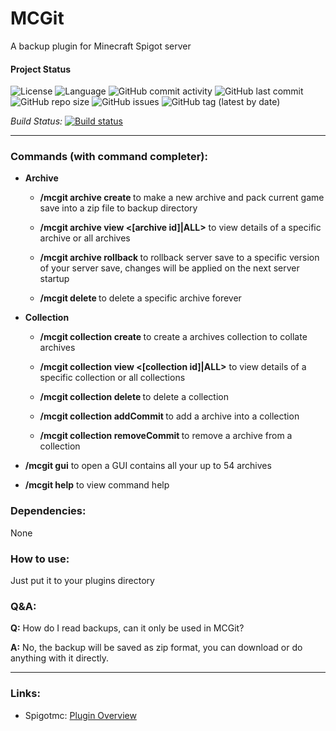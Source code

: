 # MCGit

A backup plugin for Minecraft Spigot server

#### Project Status
![License](https://img.shields.io/github/license/ranzeplay/MCGit)
![Language](https://img.shields.io/github/languages/top/ranzeplay/MCGit)
![GitHub commit activity](https://img.shields.io/github/commit-activity/w/ranzeplay/MCGit)
![GitHub last commit](https://img.shields.io/github/last-commit/ranzeplay/MCGit)
![GitHub repo size](https://img.shields.io/github/repo-size/ranzeplay/MCGit)
![GitHub issues](https://img.shields.io/github/issues/ranzeplay/MCGit)
![GitHub tag (latest by date)](https://img.shields.io/github/v/tag/ranzeplay/MCGit)

*Build Status:* [![Build status](https://dev.azure.com/ranzeplay/MCGit/_apis/build/status/MCGit-Maven-CI)](https://dev.azure.com/ranzeplay/MCGit/_build/latest?definitionId=-1)

---

### Commands (with command completer):

- **Archive**

    - **/mcgit archive create <description>** to make a new archive and pack current game save into a zip file to backup directory

    - **/mcgit archive view <[archive id]|ALL>** to view details of a specific archive or all archives

    - **/mcgit archive rollback <archive id>** to rollback server save to a specific version of your server save, changes will be applied on the next server startup

    - **/mcgit delete <archive id>** to delete a specific archive forever

- **Collection**

    - **/mcgit collection create <collectionName> <collectionDescription>** to create a archives collection to collate archives
    
    - **/mcgit collection view <[collection id]|ALL>** to view details of a specific collection or all collections

    - **/mcgit collection delete <collectionId>** to delete a collection

    - **/mcgit collection addCommit <collectionId> <commitId>** to add a archive into a collection

    - **/mcgit collection removeCommit <collectionId> <commitId>** to remove a archive from a collection

- **/mcgit gui** to open a GUI contains all your up to 54 archives

- **/mcgit help** to view command help

### Dependencies:

None

### How to use:
Just put it to your plugins directory

### Q&A:

**Q:** How do I read backups, can it only be used in MCGit?

**A:** No, the backup will be saved as zip format, you can download or do anything with it directly.

---

### Links:
- Spigotmc: [Plugin Overview](https://www.spigotmc.org/resources/mcgit.78677)